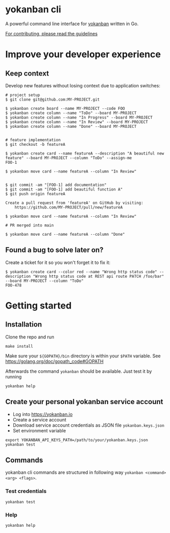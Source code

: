 # yokanban cli

A powerful command line interface for [yokanban](httsp://yokanban.io) written in Go.

[For contributing, please read the guidelines](CONTRIBUTING.md)

# Improve your developer experience
## Keep context

Develop new features without losing context due to application switches:

```shell
# project setup
$ git clone git@github.com:MY-PROJECT.git

$ yokanban create board --name MY-PROJECT --code FOO
$ yokanban create column --name "ToDo" --board MY-PROJECT
$ yokanban create column --name "In Progress" --board MY-PROJECT
$ yokanban create column --name "In Review" --board MY-PROJECT
$ yokanban create column --name "Done" --board MY-PROJECT


# feature implementation
$ git checkout -b featureA

$ yokanban create card --name featureA --description "A beautiful new feature" --board MY-PROJECT --column "ToDo" --assign-me
FOO-1

$ yokanban move card --name featureA --column "In Review"


$ git commit -am "[FOO-1] add documentation"
$ git commit -am "[FOO-1] add beautiful function A"
$ git push origin featureA

Create a pull request from 'featureA' on GitHub by visiting:
	https://github.com/MY-PROJECT/pull/new/featureA

$ yokanban move card --name featureA --column "In Review"

# PR merged into main

$ yokanban move card --name featureA --column "Done"
```

## Found a bug to solve later on?

Create a ticket for it so you won't forget it to fix it:

```shell
$ yokanban create card --color red --name "Wrong http status code" --description "Wrong http status code at REST api route PATCH /foo/bar" --board MY-PROJECT --column "ToDo"
FOO-478
```

# Getting started

## Installation

Clone the repo and run

    make install

Make sure your `${GOPATH}/bin` directory is within your `$PATH` variable.
See https://golang.org/doc/gopath_code#GOPATH

Afterwards the command `yokanban` should be available. Just test it by running

    yokanban help

## Create your personal yokanban service account

- Log into https://yokanban.io
- Create a service account
- Download service account credentials as JSON file `yokanban.keys.json`
- Set environment variable

```
export YOKANBAN_API_KEYS_PATH=/path/to/your/yokanban.keys.json 
yokanban test
```

## Commands

yokanban cli commands are structured in following way `yokanban <command> <arg> <flags>`.

### Test credentials

    yokanban test

### Help

    yokanban help
